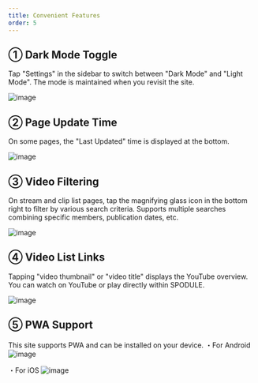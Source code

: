 ```yaml
---
title: Convenient Features
order: 5
---
```


## ① Dark Mode Toggle
Tap "Settings" in the sidebar to switch between "Dark Mode" and "Light Mode".
The mode is maintained when you revisit the site.

![image](/about/darkmode.png)

## ② Page Update Time
On some pages, the "Last Updated" time is displayed at the bottom.

![image](/about/update.png)

## ③ Video Filtering
On stream and clip list pages, tap the magnifying glass icon in the bottom right to filter by various search criteria.
Supports multiple searches combining specific members, publication dates, etc.

![image](/about/filter.png)

## ④ Video List Links
Tapping "video thumbnail" or "video title" displays the YouTube overview.
You can watch on YouTube or play directly within SPODULE.

![image](/about/link.png)

## ⑤ PWA Support
This site supports PWA and can be installed on your device.
・For Android
![image](/about/pwa-android.png)

・For iOS
![image](/about/pwa-ios.png)